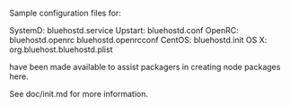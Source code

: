 Sample configuration files for:

SystemD: bluehostd.service
Upstart: bluehostd.conf
OpenRC:  bluehostd.openrc
         bluehostd.openrcconf
CentOS:  bluehostd.init
OS X:    org.bluehost.bluehostd.plist

have been made available to assist packagers in creating node packages here.

See doc/init.md for more information.
